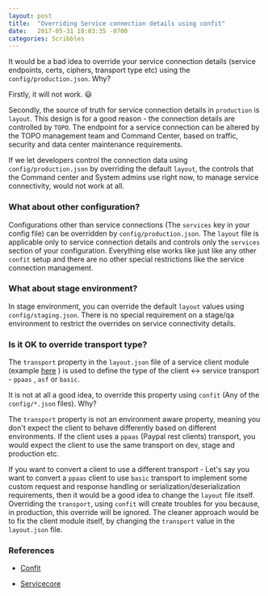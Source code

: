 ```yaml
---
layout: post
title:  "Overriding Service connection details using confit"
date:   2017-05-31 10:03:35 -0700
categories: Scribbles
---
```


It would be a bad idea to override your service connection details (service endpoints, certs, ciphers, transport type etc) using the `config/production.json`. Why?

Firstly, it will not work. 😃

Secondly, the source of truth for service connection details in `production` is `layout`. This design is for a good reason - the connection details are controlled by `TOPO`. The endpoint for a service connection can be altered by the TOPO management team and Command Center, based on traffic, security and data center maintenance requirements.

If we let developers control the connection data using `config/production.json` by overriding the default `layout`, the controls that the Command center and System admins use right now, to manage service connectivity, would not work at all.

### What about other configuration?

Configurations other than service connections (The `services` key in your config file) can be overridden by `config/production.json`. The `layout` file is applicable only to service connection details and controls only the `services` section of your configuration. Everything else works like just like any other `confit` setup and there are no other special restrictions like the service connection management.

### What about stage environment?

In stage environment, you can override the default `layout` values using `config/staging.json`. There is no special requirement on a stage/qa environment to restrict the overrides on service connectivity details.

### Is it OK to override transport type?

The `transport` property in the `layout.json` file of a service client module (example [here](https://github.paypal.com/NodeServices-R/node-onboardingapiserv/blob/master/layout.json#L4) ) is used to define the type of the client <-> service transport - `ppaas` , `asf` or `basic`.

It is not at all a good idea, to override this property using `confit` (Any of the `config/*.json` files). Why?

The `transport` property is not an environment aware property, meaning you don't expect the client to behave differently based on different environments. If the client uses a `ppaas` (Paypal rest clients) transport, you would expect the client to use the same transport on dev, stage and production etc.

If you want to convert a client to use a different transport - Let's say you want to convert a `ppaas` client to use `basic` transport to implement some custom request and response handling or serialization/deserialization requirements, then it would be a good idea to change the `layout` file itself. Overriding the `transport`, using `confit` will create troubles for you because, in production, this override will be ignored. The cleaner approach would be to fix the client module itself, by changing the `transport` value in the `layout.json` file.

### References

- [Confit](https://github.com/krakenjs/confit)

- [Servicecore](https://github.paypal.com/NodeInfra-R/node-servicecore/)
